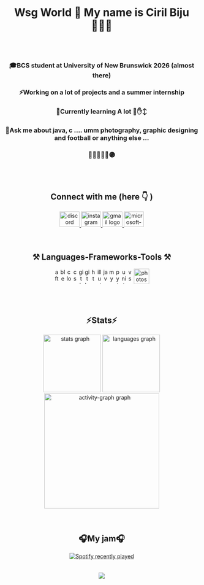 <h1 align="center">Wsg World 👋 My name is Ciril Biju 🧑🏽‍💻</h1>
<br></br>
<h3 align="center">🎓BCS student at University of New Brunswick 2026 (almost there)</h3>
<h3 align="center">⚡Working on a lot of projects and a summer internship</h3>
<h3 align="center">🌱Currently learning A lot 😤✋↕️</h3>
<h3 align="center">💬Ask me about java, c .... umm photography, graphic designing and football or anything else ...</h3>
<h3 align="center">🫸🔵🔴🫷🫴🟣</h3>
<br></br>
<h2 align="center">Connect with me (here 👇 )</h2>

<div align="center">
  <a href="CBJ07#3912" target="_blank">
    <img src="https://raw.githubusercontent.com/maurodesouza/profile-readme-generator/master/src/assets/icons/social/discord/default.svg" width="52" height="40" alt="discord logo" />
  </a>
  <a href="https://www.instagram.com/cirizzil/" target="_blank">
    <img src="https://raw.githubusercontent.com/maurodesouza/profile-readme-generator/master/src/assets/icons/social/instagram/default.svg" width="52" height="40" alt="instagram logo" />
  </a>
  <a href="cirilbijujoseph@gmail.com" target="_blank">
    <img src="https://raw.githubusercontent.com/maurodesouza/profile-readme-generator/master/src/assets/icons/social/gmail/default.svg" width="52" height="40" alt="gmail logo" />
  </a>
  <a href="s5363@unb.ca" target="_blank">
    <img src="https://raw.githubusercontent.com/maurodesouza/profile-readme-generator/master/src/assets/icons/social/microsoft-outlook/default.svg" width="52" height="40" alt="microsoft-outlook logo" />
  </a>
</div>
<br></br>
<h2 align="center">⚒️ Languages-Frameworks-Tools ⚒️</h2>

<div align="center">
<img src="https://cdn.jsdelivr.net/gh/devicons/devicon/icons/aftereffects/aftereffects-original.svg" height="40" alt="aftereffects logo"<img width="12" />
<img src="https://cdn.jsdelivr.net/gh/devicons/devicon/icons/blender/blender-original.svg" height="40" alt="blender logo"<img width="12" />
<img src="https://cdn.jsdelivr.net/gh/devicons/devicon/icons/c/c-original.svg" height="40" alt="c logo"<img width="12" />
<img src="https://cdn.jsdelivr.net/gh/devicons/devicon/icons/css3/css3-original.svg" height="40" alt="css3 logo"<img width="12" />
<img src="https://cdn.jsdelivr.net/gh/devicons/devicon/icons/github/github-original.svg" height="40" alt="github logo"<img width="12" />
<img src="https://cdn.jsdelivr.net/gh/devicons/devicon/icons/git/git-original.svg" height="40" alt="git logo" <img width="12" />
<img src="https://cdn. jsdelivr.net/gh/devicons/devicon/icons/html5/html5-original.svg" height="40" alt="html5 logo"<img width="12" />
<img src="https://cdn.jsdelivr.net/gh/devicons/devicon/icons/illustrator/illustrator-plain.svg" height="40" alt="illustrator logo" <img width="12" />
<img src="https://cdn.jsdelivr.net/gh/devicons/devicon/icons/java/java-original.svg" height="40" alt="java logo" <img width="12" />
<img src="https://cdn.jsdelivr.net/gh/devicons/devicon/icons/mysql/mysql-original.svg" height="40" alt="mysql logo"<img width="12" />
<img src="https://cdn. jsdelivr.net/gh/devicons/devicon/icons/python/python-original.svg" height="40" alt="python logo"<img width="12" />
<img src="https://cdn.jsdelivr.net/gh/devicons/devicon/icons/unity/unity-original.svg" height="40" alt="unity logo"<img width="12" />
<img src="https://cdn.jsdelivr.net/gh/devicons/devicon/icons/vscode/vscode-original.svg" height="40" alt="vscode logo"<img width="12" />
<img src="https://cdn.jsdelivr.net/gh/devicons/devicon/icons/photoshop/photoshop-plain.svg" height="40" alt="photoshop logo" />
</div>


<br></br>
<h2 align="center">⚡Stats⚡</h2>

<div align="center">
  <img src="https://github-readme-stats.vercel.app/api?username=CBJdereal&hide_title=false&hide_rank=true&show_icons=true&include_all_commits=true&count_private=true&disable_animations=false&theme=dracula&locale=en&hide_border=false&order=1" height="150" alt="stats graph" />
  <img src="https://github-readme-stats.vercel.app/api/top-langs?username=CBJdereal&locale=en&hide_title=false&layout=compact&card_width=320&langs_count=5&theme=dracula&hide_border=false&order=2" height="150" alt="languages graph" />
  <img src="https://github-readme-activity-graph.vercel.app/graph?username=CBJdereal&radius=16&theme=react&area=true&order=5" height="300" alt="activity-graph graph" />
</div>
<br></br>
<h2 align="center">🎧My jam🎧</h2>

<div align="center">
  <a href="https://open.spotify.com/user/zvw2hang7oqmxvwmmj9626g7f">
    <img src="https://spotify-recently-played-readme.vercel.app/api?user=zvw2hang7oqmxvwmmj9626g7f&count=10&unique=true" alt="Spotify recently played" />
  </a>
</div>
<br></br>
<div align="center">
  <img src="https://profile-counter.glitch.me/CBJdereal/count.svg?" />
</div>
